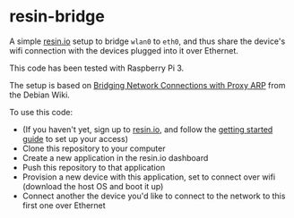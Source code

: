 # resin-bridge

A simple [resin.io](https://resin.io) setup to bridge `wlan0` to `eth0`, and
thus share the device's wifi connection with the devices plugged into it over
Ethernet.

This code has been tested with Raspberry Pi 3.

The setup is based on [Bridging Network Connections with Proxy ARP](https://wiki.debian.org/BridgeNetworkConnectionsProxyArp)
from the Debian Wiki.

To use this code:

* (If you haven't yet, sign up to [resin.io](https://dasboard.resin.io), and follow
  the [getting started guide](https://docs.resin.io/raspberrypi3/nodejs/getting-started/)
  to set up your access)
* Clone this repository to your computer
* Create a new application in the resin.io dashboard
* Push this repository to that application
* Provision a new device with this application, set to connect over wifi
  (download the host OS and boot it up)
* Connect another the device you'd like to connect to the network to this first
  one over Ethernet
